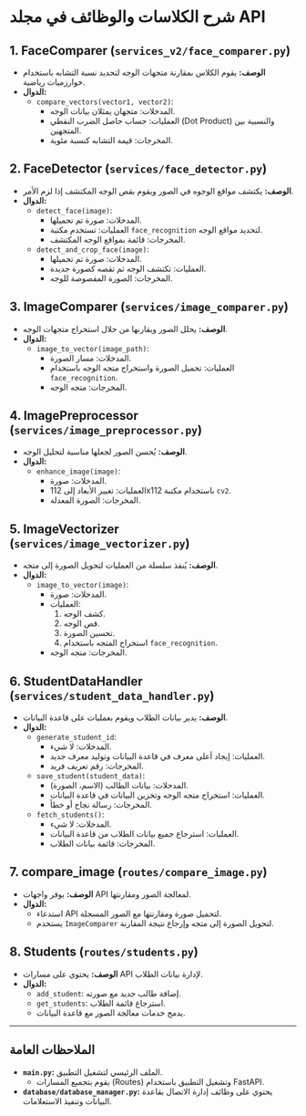 # شرح الكلاسات والوظائف في مجلد API

## **1. FaceComparer (`services_v2/face_comparer.py`)**

- **الوصف:**
  يقوم الكلاس بمقارنة متجهات الوجه لتحديد نسبة التشابه باستخدام خوارزميات رياضية.
- **الدوال:**
  - `compare_vectors(vector1, vector2)`:
    - المدخلات: متجهان يمثلان بيانات الوجه.
    - العمليات: حساب حاصل الضرب النقطي (Dot Product) والنسبية بين المتجهين.
    - المخرجات: قيمة التشابه كنسبة مئوية.

## **2. FaceDetector (`services/face_detector.py`)**

- **الوصف:**
  يكتشف مواقع الوجوه في الصور ويقوم بقص الوجه المكتشف إذا لزم الأمر.
- **الدوال:**
  - `detect_face(image)`:
    - المدخلات: صورة تم تحميلها.
    - العمليات: تستخدم مكتبة `face_recognition` لتحديد مواقع الوجه.
    - المخرجات: قائمة بمواقع الوجه المكتشف.
  - `detect_and_crop_face(image)`:
    - المدخلات: صورة تم تحميلها.
    - العمليات: تكتشف الوجه ثم تقصه كصورة جديدة.
    - المخرجات: الصورة المقصوصة للوجه.

## **3. ImageComparer (`services/image_comparer.py`)**

- **الوصف:**
  يحلل الصور ويقارنها من خلال استخراج متجهات الوجه.
- **الدوال:**
  - `image_to_vector(image_path)`:
    - المدخلات: مسار الصورة.
    - العمليات: تحميل الصورة واستخراج متجه الوجه باستخدام `face_recognition`.
    - المخرجات: متجه الوجه.

## **4. ImagePreprocessor (`services/image_preprocessor.py`)**

- **الوصف:**
  يُحسن الصور لجعلها مناسبة لتحليل الوجه.
- **الدوال:**
  - `enhance_image(image)`:
    - المدخلات: صورة.
    - العمليات: تغيير الأبعاد إلى 112x112 باستخدام مكتبة `cv2`.
    - المخرجات: الصورة المعدلة.

## **5. ImageVectorizer (`services/image_vectorizer.py`)**

- **الوصف:**
  يُنفذ سلسلة من العمليات لتحويل الصورة إلى متجه.
- **الدوال:**
  - `image_to_vector(image)`:
    - المدخلات: صورة.
    - العمليات:
      1. كشف الوجه.
      2. قص الوجه.
      3. تحسين الصورة.
      4. استخراج المتجه باستخدام `face_recognition`.
    - المخرجات: متجه الوجه.

## **6. StudentDataHandler (`services/student_data_handler.py`)**

- **الوصف:**
  يدير بيانات الطلاب ويقوم بعمليات على قاعدة البيانات.
- **الدوال:**
  - `generate_student_id`:
    - المدخلات: لا شيء.
    - العمليات: إيجاد أعلى معرف في قاعدة البيانات وتوليد معرف جديد.
    - المخرجات: رقم تعريف فريد.
  - `save_student(student_data)`:
    - المدخلات: بيانات الطالب (الاسم، الصورة).
    - العمليات: استخراج متجه الوجه وتخزين البيانات في قاعدة البيانات.
    - المخرجات: رسالة نجاح أو خطأ.
  - `fetch_students()`:
    - المدخلات: لا شيء.
    - العمليات: استرجاع جميع بيانات الطلاب من قاعدة البيانات.
    - المخرجات: قائمة بيانات الطلاب.

## **7. compare_image (`routes/compare_image.py`)**

- **الوصف:**
  يوفر واجهات API لمعالجة الصور ومقارنتها.
- **الدوال:**
  - استدعاء API لتحميل صورة ومقارنتها مع الصور المسجلة.
  - يستخدم `ImageComparer` لتحويل الصورة إلى متجه وإرجاع نتيجة المقارنة.

## **8. Students (`routes/students.py`)**

- **الوصف:**
  يحتوي على مسارات API لإدارة بيانات الطلاب.
- **الدوال:**
  - `add_student`: إضافة طالب جديد مع صورته.
  - `get_students`: استرجاع قائمة الطلاب.
  - يدمج خدمات معالجة الصور مع قاعدة البيانات.

---

## **الملاحظات العامة**

- **`main.py`:** الملف الرئيسي لتشغيل التطبيق.
  - يقوم بتجميع المسارات (Routes) وتشغيل التطبيق باستخدام FastAPI.
- **`database/database_manager.py`:** يحتوي على وظائف إدارة الاتصال بقاعدة البيانات وتنفيذ الاستعلامات.
